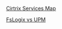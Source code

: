 [Cirtrix Services Map](http://citrix.2prevue.com/service-map-v4/)

[FsLogix vs UPM](https://jkindon.com/2019/06/12/profile-management-in-2019-what-how-why/)

